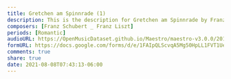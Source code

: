 ```yaml
---
title: Gretchen am Spinnrade (1)
description: This is the description for Gretchen am Spinnrade by Franz Schubert _ Franz Liszt
composers: [Franz Schubert _ Franz Liszt]
periods: [Romantic]
audioURL: https://OpenMusicDataset.github.io/Maestro/maestro-v3.0.0/2018/MIDI-Unprocessed_Recital9-11_MID--AUDIO_09_R1_2018_wav--2.midi
formURL: https://docs.google.com/forms/d/e/1FAIpQLScvqA5Mg50HpLL1FVT1UeTBlgvLkHZa3ygkSaLiPm8KkaR6Mw/viewform
comments: true
share: true
date: 2021-08-08T07:43:13-06:00
---
```

